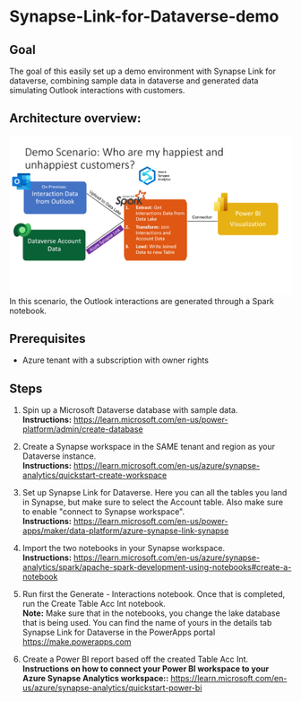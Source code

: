 # Synapse-Link-for-Dataverse-demo

## Goal
The goal of this easily set up a demo environment with Synapse Link for dataverse, combining sample data in dataverse and generated data simulating Outlook interactions with customers.

## Architecture overview:
![Demo scenario](https://github.com/Fredericvk/Synapse-Link-for-Dataverse-demo/blob/main/Architecture/Demo%20Scenario.png)  
In this scenario, the Outlook interactions are generated through a Spark notebook.

## Prerequisites
- Azure tenant with a subscription with owner rights

## Steps
1. Spin up a Microsoft Dataverse database with sample data.  
**Instructions:** https://learn.microsoft.com/en-us/power-platform/admin/create-database

2. Create a Synapse workspace in the SAME tenant and region as your Dataverse instance.  
**Instructions:** https://learn.microsoft.com/en-us/azure/synapse-analytics/quickstart-create-workspace

3. Set up Synapse Link for Dataverse. Here you can all the tables you land in Synapse, but make sure to select the Account table. Also make sure to enable "connect to Synapse workspace".  
**Instructions:** https://learn.microsoft.com/en-us/power-apps/maker/data-platform/azure-synapse-link-synapse

4. Import the two notebooks in your Synapse workspace.  
**Instructions:** https://learn.microsoft.com/en-us/azure/synapse-analytics/spark/apache-spark-development-using-notebooks#create-a-notebook

5. Run first the Generate - Interactions notebook. Once that is completed, run the Create Table Acc Int notebook.  
**Note:** Make sure that in the notebooks, you change the lake database that is being used. You can find the name of yours in the details tab Synapse Link for Dataverse in the PowerApps portal https://make.powerapps.com
  
6. Create a Power BI report based off the created Table Acc Int.  
**Instructions on how to connect your Power BI workspace to your Azure Synapse Analytics workspace::** https://learn.microsoft.com/en-us/azure/synapse-analytics/quickstart-power-bi
